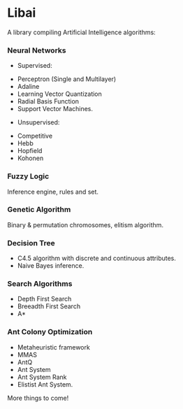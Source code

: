 Libai
=====

A library compiling Artificial Intelligence algorithms:

### Neural Networks
* Supervised: 
 - Perceptron (Single and Multilayer)
 - Adaline
 - Learning Vector Quantization
 - Radial Basis Function
 - Support Vector Machines.
* Unsupervised: 
 - Competitive
 - Hebb
 - Hopfield
 - Kohonen
	
### Fuzzy Logic
Inference engine, rules and set.
	
### Genetic Algorithm
Binary & permutation chromosomes, elitism algorithm.
	
### Decision Tree
* C4.5 algorithm with discrete and continuous attributes.
* Naive Bayes inference.
	
### Search Algorithms
* Depth First Search
* Breeadth First Search
* A*
	
### Ant Colony Optimization
* Metaheuristic framework
* MMAS
* AntQ
* Ant System
* Ant System Rank
* Elistist Ant System.

More things to come!
	
